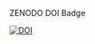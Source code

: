 ZENODO DOI Badge

[![DOI](https://zenodo.org/badge/287823386.svg)](https://zenodo.org/badge/latestdoi/287823386)